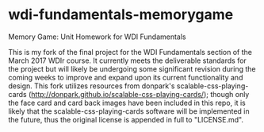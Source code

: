 # wdi-fundamentals-memorygame

Memory Game: Unit Homework for WDI Fundamentals

This is my fork of the final project for the WDI Fundamentals section of the March 2017 WDIr course. It currently meets the deliverable standards for the project but will likely be undergoing some significant revision during the coming weeks to improve and expand upon its current functionality and design. This fork utilizes resources from donpark's scalable-css-playing-cards (http://donpark.github.io/scalable-css-playing-cards/); though only the face card and card back images have been included in this repo, it is likely that the scalable-css-playing-cards software will be implemented in the future, thus the original license is appended in full to "LICENSE.md".

